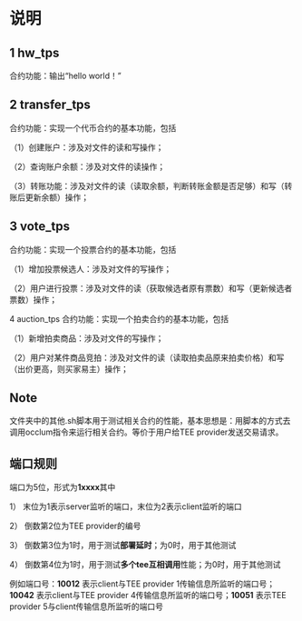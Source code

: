 # 说明
## 1 hw_tps
合约功能：输出“hello world！”

## 2 transfer_tps
合约功能：实现一个代币合约的基本功能，包括

（1）创建账户：涉及对文件的读和写操作；

（2）查询账户余额：涉及对文件的读操作；

（3）转账功能：涉及对文件的读（读取余额，判断转账金额是否足够）和写（转账后更新余额）操作；

## 3 vote_tps
合约功能：实现一个投票合约的基本功能，包括

（1）增加投票候选人：涉及对文件的写操作；

（2）用户进行投票：涉及对文件的读（获取候选者原有票数）和写（更新候选者票数）操作；

4 auction_tps
合约功能：实现一个拍卖合约的基本功能，包括

（1）新增拍卖商品：涉及对文件的写操作；

（2）用户对某件商品竞拍：涉及对文件的读（读取拍卖品原来拍卖价格）和写（出价更高，则买家易主）操作；

## Note
文件夹中的其他.sh脚本用于测试相关合约的性能，基本思想是：用脚本的方式去调用occlum指令来运行相关合约。等价于用户给TEE provider发送交易请求。

## 端口规则
端口为5位，形式为**1xxxx**其中

1） 末位为1表示server监听的端口，末位为2表示client监听的端口

2） 倒数第2位为TEE provider的编号

3） 倒数第3位为1时，用于测试**部署延时**；为0时，用于其他测试

4） 倒数第4位为1时，用于测试**多个tee互相调用**性能；为0时，用于其他测试

例如端口号：**10012** 表示client与TEE provider 1传输信息所监听的端口号；**10042** 表示client与TEE provider 4传输信息所监听的端口号；**10051** 表示TEE provider 5与client传输信息所监听的端口号
